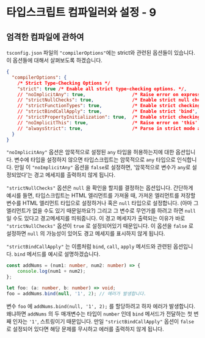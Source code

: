 # 타입스크립트 컴파일러와 설정 - 9

## 엄격한 컴파일에 관하여

`tsconfig.json` 파일의 `"compilerOptions"`에는 strict와 관련된 옵션들이 있습니다. 이 옵션들에 대해서 살펴보도록 하겠습니다.

```json
{
  "compilerOptions": {
    /* Strict Type-Checking Options */
    "strict": true /* Enable all strict type-checking options. */,
    // "noImplicitAny": true,                 /* Raise error on expressions and declarations with an implied 'any' type. */
    // "strictNullChecks": true,              /* Enable strict null checks. */
    // "strictFunctionTypes": true,           /* Enable strict checking of function types. */
    // "strictBindCallApply": true,           /* Enable strict 'bind', 'call', and 'apply' methods on functions. */
    // "strictPropertyInitialization": true,  /* Enable strict checking of property initialization in classes. */
    // "noImplicitThis": true,                /* Raise error on 'this' expressions with an implied 'any' type. */
    // "alwaysStrict": true,                  /* Parse in strict mode and emit "use strict" for each source file. */
  }
}

```

`"noImplicitAny"` 옵션은 암묵적으로 설정된 `any` 타입을 허용하는지에 대한 옵션입니다. 변수에 타입을 설정하지 않으면 타입스크립트는 암묵적으로 `any` 타입으로 인식합니다. 만일 이 `"noImplicitAny"` 옵션을 `false`로 설정하면, '암묵적으로 변수가 `any`로 설정되었다'는 경고 메세지를 출력하지 않게 됩니다.

`"strictNullChecks"` 옵션은 `null` 을 확인을 할지를 결정하는 옵션입니다. 간단하게 예시를 들면, 타입스크립트는 HTML 엘리먼트를 가져올 때, 가져온 엘리먼트를 저장할 변수를 HTML 엘리먼트 타입으로 설정하거나 혹은 `null` 타입으로 설정합니다. (아마 그 엘리먼트가 없을 수도 있기 때문일까요?) 그리고 그 변수로 무언가를 하려고 하면 `null` 일 수도 있다고 경고메세지를 띄워줍니다. 이 경고 메세지가 출력되는 이유가 바로 `"strictNullChecks"` 옵션이 `true` 로 설정되어있기 때문입니다. 이 옵션을 `false` 로 설정하면 `null` 의 가능성이 있어도 경고 메세지를 표시하지 않게 됩니다.

`"strictBindCallApply"` 는 이름처럼 `bind`, `call`, `apply` 메서드와 관련된 옵션입니다. `bind` 메서드를 예시로 설명하겠습니다.

```typescript
const addNums = (num1: number, num2: number) => {
	console.log(num1 + num2);
};

let foo: (a: number, b: number) => void;
foo = addNums.bind(null, '1', 2); // 에러가 발생합니다.
```

변수 `foo` 에 `addNums.bind(null, '1', 2);` 를 할당하려고 하자 에러가 발생합니다. 왜냐하면 `addNums` 의 두 매개변수는 타입이 `number` 인데 `bind` 메서드가 전달하는 첫 번째 인자는 `'1'`, 스트링이기 때문입니다. 만일 `"strictBindCallApply"` 옵션이 `false` 로 설정되어 있다면 해당 문제를 무시하고 에러를 출력하지 않게 됩니다.